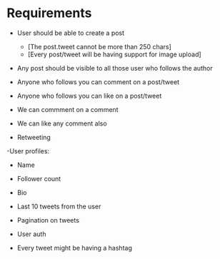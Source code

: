 # Requirements

- User should be able to create a post
  - [The post.tweet cannot be more than 250 chars]
  - [Every post/tweet will be having support for image upload]

- Any post should be visible to all those user who follows the author
- Anyone who follows you can comment on a post/tweet
- Anyone who follows you can like on a post/tweet
- We can commment on a comment
- We can like any comment also
- Retweeting

-User profiles:
  - Name
  - Follower count
  - Bio
  - Last 10 tweets from the user

- Pagination on tweets
- User auth

- Every tweet might be having a hashtag